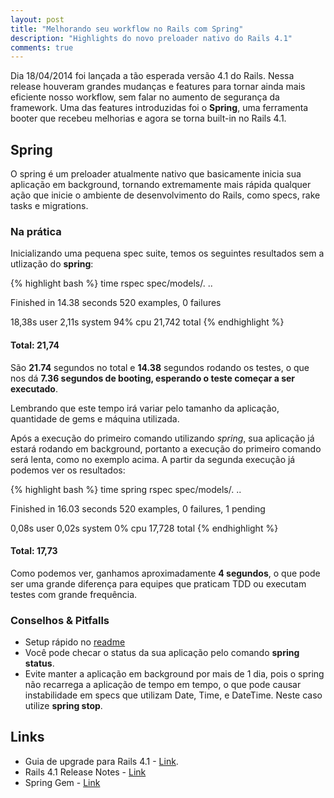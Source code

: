 ```yaml
---
layout: post
title: "Melhorando seu workflow no Rails com Spring"
description: "Highlights do novo preloader nativo do Rails 4.1"
comments: true
---
```


Dia 18/04/2014 foi lançada a tão esperada versão 4.1 do Rails. Nessa release
houveram grandes mudanças e features para tornar ainda mais eficiente
nosso workflow, sem falar no aumento de segurança da framework. Uma das features
introduzidas foi o **Spring**, uma ferramenta booter que recebeu melhorias e
agora se torna built-in no Rails 4.1.

## Spring

O spring é um preloader atualmente nativo que basicamente inicia sua aplicação
em background, tornando extremamente mais rápida qualquer ação que inicie o
ambiente de desenvolvimento do Rails, como specs, rake tasks e migrations.

### Na prática

Inicializando uma pequena spec suite, temos os seguintes resultados sem a utlização do **spring**:

{% highlight bash %}
  time rspec spec/models/.
  ..

  Finished in 14.38 seconds
  520 examples, 0 failures

  18,38s user 2,11s system 94% cpu 21,742 total
{% endhighlight %}

#### Total: 21,74

São **21.74** segundos no total e **14.38** segundos rodando os testes,
o que nos dá **7.36 segundos de booting, esperando o teste começar a ser executado**.

Lembrando que este tempo irá variar pelo tamanho da aplicação, quantidade de
gems e máquina utilizada.

Após a execução do primeiro comando utilizando *spring*, sua aplicação já estará
rodando em background, portanto a execução do primeiro comando será lenta,
como no exemplo acima. A partir da segunda execução já podemos ver os resultados:

{% highlight bash %}
  time spring rspec spec/models/.
  ..

  Finished in 16.03 seconds
  520 examples, 0 failures, 1 pending

  0,08s user 0,02s system 0% cpu 17,728 total
{% endhighlight %}

#### Total: 17,73

Como podemos ver, ganhamos aproximadamente **4 segundos**, o que pode ser uma
grande diferença para equipes que praticam TDD ou executam testes com grande frequência.


### Conselhos & Pitfalls

- Setup rápido no [readme](https://github.com/rails/spring/blob/master/README.md)
- Você pode checar o status da sua aplicação pelo comando **spring status**.
- Evite manter a aplicação em background por mais de 1 dia, pois o spring
não recarrega a aplicação de tempo em tempo, o que pode causar instabilidade em
specs que utilizam Date, Time, e DateTime. Neste caso utilize **spring stop**.


## Links

- Guia de upgrade para Rails 4.1 - [Link](http://edgeguides.rubyonrails.org/upgrading_ruby_on_rails.html#upgrading-from-rails-4-0-to-rails-4-1).
- Rails 4.1 Release Notes - [Link](http://edgeguides.rubyonrails.org/4_1_release_notes.html)
- Spring Gem - [Link](https://github.com/rails/spring/)



